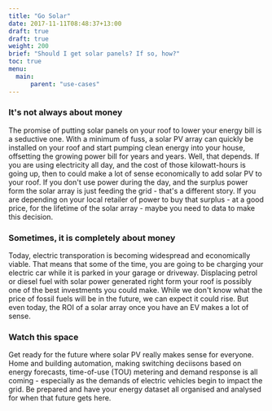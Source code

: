 ```yaml
---
title: "Go Solar"
date: 2017-11-11T08:48:37+13:00
draft: true
draft: true
weight: 200
brief: "Should I get solar panels? If so, how?"
toc: true
menu:
  main:
      parent: "use-cases"
---
```


### It's not always about money

The promise of putting solar panels on your roof to lower your energy bill is a seductive one.  With a minimum of fuss, a solar PV array can quickly be installed on your roof and start pumping clean energy into your house, offsetting the growing power bill for years and years. Well, that depends. If you are using electricity all day, and the cost of those kilowatt-hours is going up, then to could make a lot of sense economically to add solar PV to your roof. If you don't use power during the day, and the surplus power form the solar array is just feeding the grid - that's a different story. If you are depending on your local retailer of power to buy that surplus - at a good price, for the lifetime of the solar array - maybe you need to data to make this decision.

### Sometimes, it is completely about money

Today, electric transporation is becoming widespread and economically viable. That means that some of the time, you are going to be charging your electric car while it is parked in your garage or driveway. Displacing petrol or diesel fuel with solar power generated right form your roof is possibly one of the best investments you could make.  While we don't know what the price of fossil fuels will be in the future, we can expect it could rise. But even today, the ROI of a solar array once you have an EV makes a lot of sense.

### Watch this space

Get ready for the future where solar PV really makes sense for everyone.  Home and building automation, making switching deciisons based on energy forecasts, time-of-use (TOU) metering and demand response is all coming - especially as the demands of electric vehicles begin to impact the grid.  Be prepared and have your energy dataset all organised and analysed for when that future gets here.